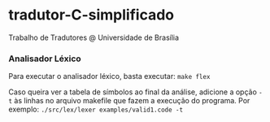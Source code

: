 # tradutor-C-simplificado
Trabalho de Tradutores @ Universidade de Brasília

### Analisador Léxico
Para executar o analisador léxico, basta executar:
`make flex`

Caso queira ver a tabela de símbolos ao final da análise, adicione a opção `-t` às linhas no arquivo makefile que fazem a execução do programa. Por exemplo:
`./src/lex/lexer examples/valid1.code -t`